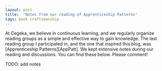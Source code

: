 ```yaml
---
layout: post
title:  "Notes from our reading of Apprenticeship Patterns"
tags: book craftsmanship
---
```

At Cegeka, we believe in continuous learning, and we regularly organize reading groups as a simple and effective way to gain knowledge. The last reading group I participated in, and the one that inspired this blog, was [Apprenticeship Patterns][AppPatt]. We kept extensive notes during our reading and discussions. You can find these below. Please comment!

TODO: add notes
